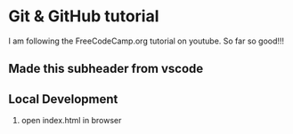 # Git & GitHub tutorial

I am following the FreeCodeCamp.org tutorial on youtube. So far so good!!!

## Made this subheader from vscode

## Local Development
1. open index.html in browser